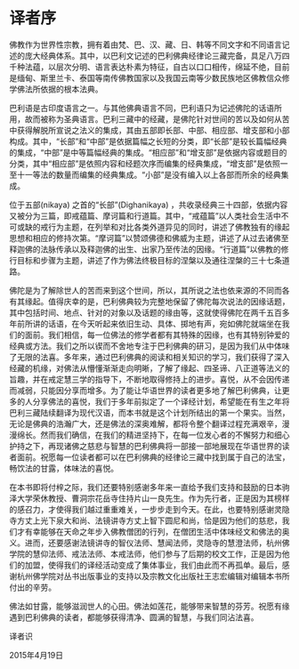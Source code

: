 # 译者序

佛教作为世界性宗教，拥有着由梵、巴、汉、藏、日、韩等不同文字和不同语言记述的庞大经典体系。其中，以巴利文记述的巴利佛典经律论三藏完备，具足八万四千种法蕴，以层次分明、语言表达朴素为特征，自古以口口相传，绵延不绝，目前是缅甸、斯里兰卡、泰国等南传佛教国家以及我国云南等少数民族地区佛教信众修学佛法所依据的根本法典。

巴利语是古印度语言之一。与其他佛典语言不同，巴利语只为记述佛陀的话语所用，故而被称为圣典语言。巴利三藏中的经藏，是佛陀针对世间的苦以及如何从苦中获得解脱所宣说之法义的集成，其由五部即长部、中部、相应部、增支部和小部构成。其中，“长部”和“中部”是依据篇幅之长短的分类，即“长部”是较长篇幅经典的集成，“中部”是中等篇幅经典的集成。“相应部”和“增支部”是依据内容或题目的分类，其中“相应部”是依照内容和经题次序而编集的经典集成，“增支部”是依照一至十一等法的数量而编集的经典集成。“小部”是没有编入以上各部而所余的经典集成。

位于五部(nikaya) 之首的“长部”(Dighanikaya) ，共收录经典三十四部，依据内容又被分为三篇，即戒蕴篇、摩诃篇和行道篇。其中，“戒蕴篇”以人类社会生活中不可或缺的戒行为主题，在列举和对比各类外道异见的同时，讲述了佛教独有的缘起思想和相应的修持次第。“摩诃篇”以赞颂佛德和佛威为主题，讲述了从过去诸佛至释迦佛的法脉传承以及释迦佛的出生、出家乃至传法的因缘。“行道篇”以佛教的修行目标和步骤为主题，讲述了作为佛法终极目标的涅槃以及通往涅槃的三十七条道路。

佛陀是为了解除世人的苦而来到这个世间，所以，其所说之法也依来源的不同而各有其缘起。值得庆幸的是，巴利佛典较为完整地保留了佛陀每次说法的因缘话题，其中包括时间、地点、针对的对象以及话题的缘由等，这就使得佛陀在两千五百多年前所讲的话语，在今天听起来依旧生动、具体、掷地有声，宛如佛陀就端坐在我们的面前。我们相信，每一位佛法的修学者都有其特殊的因缘，也有其特别钟爱的经典或方法。我们之所以锲而不舍地专注于巴利佛典的研习，是因为我们从中体味了无限的法喜。多年来，通过巴利佛典的阅读和相关知识的学习，我们获得了深入经藏的机缘，对佛法从懵懂渐渐走向明晰，了解了缘起、四圣谛、八正道等法义的旨趣，并在戒定慧三学的指导下，不断地取得修持上的进步。喜悦，从不会因传递而减弱，只能因分享而增多。为了能让华语世界的读者更多地了解巴利佛典，让更多的人分享佛法的喜悦，我们于多年前拟定了一个译经计划，希望能在有生之年将巴利三藏陆续翻译为现代汉语，而本书就是这个计划所结出的第一个果实。当然，无论是佛典的浩瀚广大，还是佛法的深奥难解，都将令整个翻译过程充满艰辛，漫漫绵长。然而我们确信，在我们的精进坚持下，在每一位发心者的不懈努力和细心护持之下，再现诸佛之慈悲与智慧的巴利佛典将一部接一部地展现在华语世界的读者面前。祝愿每一位读者都可以在巴利佛典的经律论三藏中找到属于自己的法宝，畅饮法的甘露，体味法的喜悦。

在本书即将付梓之际，我们还要特别感谢多年来一直给予我们支持和鼓励的日本驹泽大学荣休教授、曹洞宗花岳寺住持片山一良先生。作为先行者，正是因为其榜样的感召力，才使得我们越过重重难关，一步步走到今天。在此，也要特别感谢灵隐寺方丈上光下泉大和尚、法镜讲寺方丈上智下圆尼和尚，恰是因为他们的慈悲，我们才有幸能够在天命之年步入佛教僧团的行列，在僧团生活中体味经文和佛法的奥义。进而，还要感谢法镜讲寺的智仪法师、慧闻法师，灵隐寺的慧澄法师，杭州佛学院的慧仰法师、戒法法师、本戒法师，他们参与了后期的校文工作，正是因为他们的加盟，使得我们的译经活动变成了集体事业，我们由此而不再孤单。最后，感谢杭州佛学院对丛书出版事业的支持以及宗教文化出版社王志宏编辑对编辑本书所付出的辛劳。

佛法如甘露，能够滋润世人的心田。佛法如莲花，能够带来智慧的芬芳。祝愿有缘遇到巴利佛典的读者，都能够获得清净、圆满的智慧，与我们同沾法喜。

译者识

2015年4月19日
